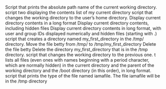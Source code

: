 Script that prints the absolute path name of the current working directory.
 script two displaying the contents list of my current directory
script that changes the working directory to the user’s home directory.
Display current directory contents in a long format
Display current directory contents, including hidden files
Display current directory contents in long format, with user and group IDs displayed numerically and hidden files (starting with .)
script that creates a directory named my_first_directory in the /tmp/ directory.
Move the file betty from /tmp/ to /tmp/my_first_directory
Delete the file betty
Delete the directory my_first_directory that is in the /tmp directory.
script that changes the working directory to the previous one.
t lists all files (even ones with names beginning with a period character, which are normally hidden) in the current directory and the parent of the working directory and the /boot directory (in this order), in long format.
script that prints the type of the file named iamafile. The file iamafile will be in the /tmp directory
